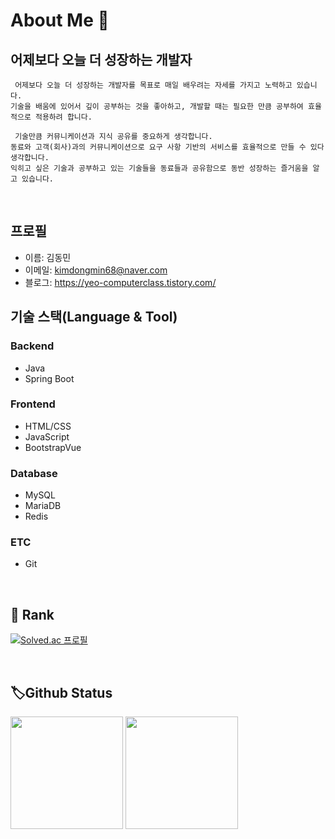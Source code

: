 #  About Me 🙂
## **어제보다 오늘 더 성장하는 개발자**
```
 어제보다 오늘 더 성장하는 개발자를 목표로 매일 배우려는 자세를 가지고 노력하고 있습니다.
기술을 배움에 있어서 깊이 공부하는 것을 좋아하고, 개발할 때는 필요한 만큼 공부하여 효율적으로 적용하려 합니다.

 기술만큼 커뮤니케이션과 지식 공유를 중요하게 생각합니다.
동료와 고객(회사)과의 커뮤니케이션으로 요구 사항 기반의 서비스를 효율적으로 만들 수 있다 생각합니다.
익히고 싶은 기술과 공부하고 있는 기술들을 동료들과 공유함으로 동반 성장하는 즐거움을 알고 있습니다.
```
<br/>

## 프로필
- 이름: 김동민
- 이메일: kimdongmin68@naver.com
- 블로그: https://yeo-computerclass.tistory.com/

## 기술 스택(Language & Tool)
### Backend
- Java
- Spring Boot

### Frontend
- HTML/CSS
- JavaScript
- BootstrapVue

### Database
- MySQL
- MariaDB
- Redis

### ETC
- Git

<br>

## 🥇 Rank

[![Solved.ac 프로필](http://mazassumnida.wtf/api/v2/generate_badge?boj=dutmdcjf)](https://solved.ac/dutmdcjf)

<br>

## 🏷️Github Status
<p>
 <img height="180em" src="https://github-readme-stats.vercel.app/api?username=dong-minkim&show_icons=true&include_all_commits=true&bg_color=30,e96443,904e95&title_color=fff&text_color=fff">
<img height="180em" src="https://github-readme-stats.vercel.app/api/top-langs/?username=dong-minkim&layout=compact&bg_color=30,e96443,904e95&title_color=fff&text_color=fff">
</p>

